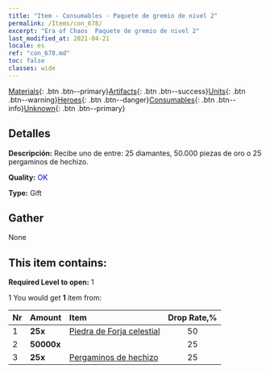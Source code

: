 ```yaml
---
title: "Item - Consumables - Paquete de gremio de nivel 2"
permalink: /Items/con_678/
excerpt: "Era of Chaos  Paquete de gremio de nivel 2"
last_modified_at: 2021-04-21
locale: es
ref: "con_678.md"
toc: false
classes: wide
---
```

 [Materials](/es/Items/){: .btn .btn--primary}[Artifacts](/es/Items/Artifacts/){: .btn .btn--success}[Units](/es/Items/Units/){: .btn .btn--warning}[Heroes](/es/Items/Heroes/){: .btn .btn--danger}[Consumables](/es/Items/Consumables/){: .btn .btn--info}[Unknown](/es/Items/Unknown/){: .btn .btn--primary}

## Detalles
 **Descripción:** Recibe uno de entre: 25 diamantes, 50.000 piezas de oro o 25 pergaminos de hechizo.

 **Quality:** <span style="color: #0000CD">OK</span>

 **Type:** Gift

## Gather

  None

## This item contains:

 **Required Level to open:** 1

 1 You would get **1** item  from:

  | Nr | Amount |     Item    | Drop Rate,% |
  |:---|:-------|:------------|:---------:|
  | 1 |  **25x** | [Piedra de Forja celestial](/es/Items/art_188/) | 50 | 
  | 2 |  **50000x** | <i class="fas fa-coins"/> | 25 | 
  | 3 |  **25x** | [Pergaminos de hechizo](/es/Items/con_694/) | 25 | 
